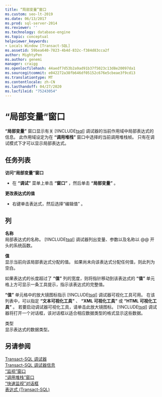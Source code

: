 ```yaml
---
title: “局部变量”窗口
ms.custom: seo-lt-2019
ms.date: 06/13/2017
ms.prod: sql-server-2014
ms.reviewer: ''
ms.technology: database-engine
ms.topic: conceptual
helpviewer_keywords:
- Locals Window [Transact-SQL]
ms.assetid: 59bea640-7823-4b4d-832c-f384d83cca2f
author: MightyPen
ms.author: genemi
manager: craigg
ms.openlocfilehash: 44aedf7d53b2a9ad91b37f5023c13d8e20097da1
ms.sourcegitcommit: e042272a38fb646df05152c676e5cbeae3f9cd13
ms.translationtype: MT
ms.contentlocale: zh-CN
ms.lasthandoff: 04/27/2020
ms.locfileid: "75243054"
---
```

# <a name="locals-window"></a>“局部变量”窗口
  **“局部变量”** 窗口显示有关 [!INCLUDE[tsql](../../includes/tsql-md.md)] 调试器的当前作用域中局部表达式的信息。 此作用域设定为在 **“调用堆栈”** 窗口中选择的当前调用堆栈帧。 只有在调试模式下才可以显示局部表达式。  
  
## <a name="task-list"></a>任务列表  
 **访问“局部变量”窗口**  
  
-   在 **“调试”** 菜单上单击 **“窗口”** ，然后单击 **“局部变量”** 。  
  
 **更改表达式的值**  
  
-   右键单击表达式，然后选择“编辑值”  。  
  
## <a name="columns"></a>列  
 **名称**  
 局部表达式的名称。 [!INCLUDE[tsql](../../includes/tsql-md.md)] 调试器列出变量、参数以及名称以 @@ 开头的系统函数。  
  
 **值**  
 显示当前向该局部表达式分配的值。 如果尚未向该表达式分配任何值，则此列为空白。  
  
 如果表达式的长度超过了 **“值”** 列的宽度，则将指针移动到该表达式的 **“值”** 单元格上方可显示一条工具提示，指示该表达式的完整值。  
  
 **“值”** 单元格中的放大镜图标指示 [!INCLUDE[tsql](../../includes/tsql-md.md)] 调试器可视化工具可用。 在该列表中，可以指定 **“文本可视化工具”** 、 **“XML 可视化工具”** 或 **“HTML 可视化工具”** 。 若要启动调试器可视化工具，请单击此放大镜图标。 [!INCLUDE[tsql](../../includes/tsql-md.md)] 调试器将打开一个对话框，该对话框以适合相应数据类型的格式显示这些数据。  
  
 类型   
 显示表达式的数据类型。  
  
## <a name="see-also"></a>另请参阅  
 [Transact-SQL 调试器](transact-sql-debugger.md)   
 [Transact-SQL 调试器信息](transact-sql-debugger-information.md)   
 [“监视”窗口](transact-sql-debugger-watch-window.md)   
 [“调用堆栈”窗口](transact-sql-debugger-call-stack-window.md)   
 [“快速监视”对话框](transact-sql-debugger-quickwatch-dialog-box.md)   
 [表达式 (Transact-SQL)](/sql/t-sql/language-elements/expressions-transact-sql)  
